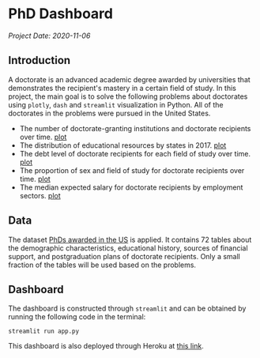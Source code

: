# PhD Dashboard

*Project Date: 2020-11-06*

## Introduction

A doctorate is an advanced academic degree awarded by universities that demonstrates the recipient's mastery in a certain field of study. In this project, the main goal is to solve the following problems about doctorates using `plotly`, `dash` and `streamlit` visualization in Python. All of the doctorates in the problems were pursued in the United States.

- The number of doctorate-granting institutions and doctorate recipients over time. [plot](https://chart-studio.plotly.com/~Mingxuan-Yang/6/#/)
- The distribution of educational resources by states in 2017. [plot](https://doctorate-distribution.herokuapp.com/)
- The debt level of doctorate recipients for each field of study over time. [plot](https://doctorate-characteristic-1.herokuapp.com/)
- The proportion of sex and field of study for doctorate recipients over time. [plot](https://doctorate-characteristic-1.herokuapp.com/)
- The median expected salary for doctorate recipients by employment sectors. [plot](https://doctorate-salary.herokuapp.com/)

## Data

The dataset [PhDs awarded in the US](https://ncses.nsf.gov/pubs/nsf19301/data) is applied. It contains 72 tables about the demographic characteristics, educational history, sources of financial support, and postgraduation plans of doctorate recipients. Only a small fraction of the tables will be used based on the problems.

## Dashboard

The dashboard is constructed through `streamlit` and can be obtained by running the following code in the terminal:

```
streamlit run app.py
```

This dashboard is also deployed through Heroku at [this link](https://phd-dashboard.herokuapp.com/).